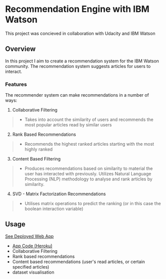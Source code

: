 # Recommendation Engine with IBM Watson
This project was concieved in collaboration with Udacity and IBM Watson

## Overview
In this project I aim to create a recommendation system for the IBM Watson community. The recommendation system
suggests articles for users to interact.

### Features
The recommender system can make recommendations in a number of ways:
1. Collaborative Filtering
> - Takes into account the similarity of users and recommends the most popular articles read by similar users
2. Rank Based Recommendations
> - Recommends the highest ranked articles starting with the most highly ranked 
3. Content Based Filtering
> - Produces recommendations based on similarity to material the user has interacted with previously. Utilizes Natural Language Processing (NLP) methodology to analyse and rank articles by similarity.
4. SVD - Matrix Factorization Recommendations
> - Utilises matrix operations to predict the ranking (or in this case the boolean interaction variable)  

## Usage
[See Deployed Web App](https://recommendation-eng.herokuapp.com/)
  - [App Code (Heroku)](https://github.com/mkucz95/recommendation_engine/tree/app/app) 
- Collaborative Filtering
- Rank based recommendations
- Content based recommendations (user's read articles, or certain specified articles)
- dataset visualisation
